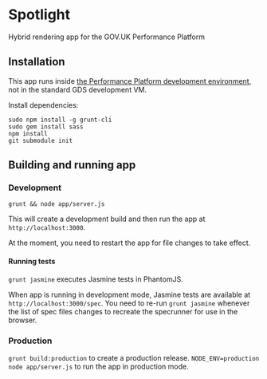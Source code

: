 # Spotlight #

Hybrid rendering app for the GOV.UK Performance Platform


## Installation ##

This app runs inside [the Performance Platform development environment][ppdev],
not in the standard GDS development VM.

[ppdev]: https://github.com/alphagov/pp-development

Install dependencies:
```
sudo npm install -g grunt-cli
sudo gem install sass
npm install
git submodule init
```


## Building and running app ##

### Development ###

`grunt && node app/server.js`

This will create a development build and then run the app at `http://localhost:3000`.

At the moment, you need to
restart the app for file changes to take effect.

#### Running tests ####

`grunt jasmine` executes Jasmine tests in PhantomJS.


When app is running in development mode, Jasmine tests are available at `http://localhost:3000/spec`. You need to re-run `grunt jasmine` whenever the list of spec files changes to
recreate the specrunner for use in the browser.

### Production ###

`grunt build:production` to create a production release.
`NODE_ENV=production node app/server.js` to run the app in production mode.